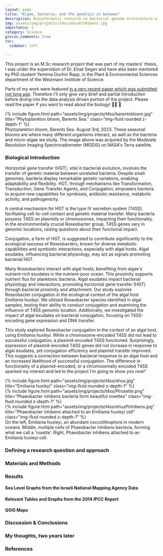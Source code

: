 ```yaml
---
layout: page
title: "Algae, bacteria, and the genetics in between"
description: Bioinformatic research on bacterial genome architecture with regards to microbial interactions
img: assets/img/projects/t4ss/ehuxPinhibens.jpg
importance: 1
category: Science
giscus_comments: true
toc:
  sidebar: left

---
```


This project is an M.Sc research project that was part of my masters' thesis, I was under the supervision of Dr. Einat Segev and have also been mentored by PhD student Yemima Duchin Rapp, in the Plant & Environmental Sciences department of the Weizmann Institute of Science. 

Parts of my work were featured [in a very recent paper which was submitted not long ago](https://www.biorxiv.org/content/10.1101/2023.11.14.567099v2). Therefore I'll only give very brief and partial introduction before diving into the data analysis driven portion of the project. Please read the paper if you want to read about the biology! :man_scientist: :microbe:

<div class="row justify-content-center">
    <div class="col-sm mt-3 mt-md-0 text-center">
        {% include figure.html path="assets/img/projects/t4ss/barentsbloom.jpg" title="Phytoplankton bloom, Barents Sea." class="img-fluid rounded z-depth-1" %}
    </div>
</div>
<div class="caption">
    Phytoplankton bloom, Barents Sea. August 3rd, 2023. These seasonal blooms are where many different organisms interact, as well as the bacteria and micro-algae we study. The image above was acquired by the Moderate Resolution Imaging Spectroradiometer (MODIS) on NASA's Terra satellite.
</div> 

### Biological Introduction

Horizontal gene transfer (HGT), vital in bacterial evolution, involves the transfer of genetic material between unrelated bacteria. Despite small genomes, bacteria display remarkable genetic variations, enabling adaptability and flexibility. HGT, through mechanisms like Transformation, Transduction, Gene Transfer Agents, and Conjugation, empowers bacteria to acquire new capabilities for symbiosis, antibiotic resistance, metabolic activity, and pathogenicity.

A central mechanism for HGT is the type IV secretion system (T4SS), facilitating cell-to-cell contact and genetic material transfer. Many bacteria possess T4SS on plasmids or chromosomes, impacting their functionality. In the environmentally crucial Roseobacter group, T4SS genes vary in genomic locations, raising questions about their functional impact.

Conjugation, a form of HGT, is suggested to contribute significantly to the ecological success of Roseobacters, known for diverse metabolic capabilities and symbiotic interactions, especially with algal hosts. Algal exudates, influencing bacterial physiology, may act as signals promoting bacterial HGT.

Many Roseobacters interact with algal hosts, benefiting from algae's nutrient-rich exudates in the nutrient-poor ocean. This proximity supports nutrient flux for planktonic bacteria. Algal exudates impact bacterial physiology and interactions, promoting horizontal gene transfer (HGT) through bacterial proximity and attachment. Our study explores Roseobacter conjugation in the ecological context of the algal host *Emiliania huxleyi*. We utilized Roseobacter species identified in algal samples, testing their ability to conduct conjugation and examining the influence of T4SS genomic location. Additionally, we investigated the impact of algal exudates on bacterial conjugation, focusing on T4SS-encoding gene expression and DNA transfer.

This study explored Roseobacter conjugation in the context of an algal host, using *Emiliania huxleyi*. While a chromosome-encoded T4SS did not lead to successful conjugation, a plasmid-encoded T4SS functioned. Surprisingly, expression of plasmid-encoded T4SS genes did not increase in response to algal exudates, yet conjugation efficiency and plasmid transfer improved. This suggests a connection between bacterial response to an algal host and an increased likelihood of successful conjugation. The difference in functionality of a plasmid-encoded, or a chromosomally encoded T4SS sparked my interest and led to the project I'm going to show you now!'

<div class="row">
    <div class="col-sm mt-3 mt-md-0">
        {% include figure.html path="assets/img/projects/t4ss/ehux.jpg" title="Emiliania huxleyi" class="img-fluid rounded z-depth-1" %}
    </div>
    <div class="col-sm mt-3 mt-md-0">
        {% include figure.html path="assets/img/projects/t4ss/PIrosette.png" title="Phaeobacter inhibens bacteria form beautiful rosettes" class="img-fluid rounded z-depth-1" %}
    </div>
    <div class="col-sm mt-3 mt-md-0">
        {% include figure.html path="assets/img/projects/t4ss/ehuxPinhibens.jpg" title="Phaeobacter inhibens attached to an Emiliania huxleyi cell" class="img-fluid rounded z-depth-1" %}
    </div>
</div>
<div class="caption">
    On the left, Emiliania huxleyi, an abundant coccolithophore in modern oceans. Middle, multiple cells of Phaeobacter inhibens bacteria, forming what we call a 'rosette'. Right, Phaeobacter inhibens attached to an Emiliania huxleyi cell.
</div>

### Defining a research question and approach

### Materials and Methods


### Results
#### Sea Level Graphs from the Israeli National Mapping Agency Data

#### Relevant Tables and Graphs from the 2014 IPCC Report

#### QGIS Maps

### Discussion & Conclusions

### My thoughts, two years later


### References


